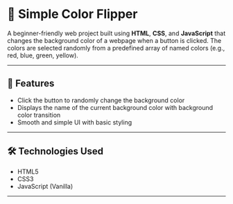# 🎨 Simple Color Flipper

A beginner-friendly web project built using **HTML**, **CSS**, and **JavaScript** that changes the background color of a webpage when a button is clicked. The colors are selected randomly from a predefined array of named colors (e.g., red, blue, green, yellow).

---


## 🚀 Features

- Click the button to randomly change the background color
- Displays the name of the current background color with background color transition
- Smooth and simple UI with basic styling

---

## 🛠️ Technologies Used

- HTML5
- CSS3
- JavaScript (Vanilla)

---

